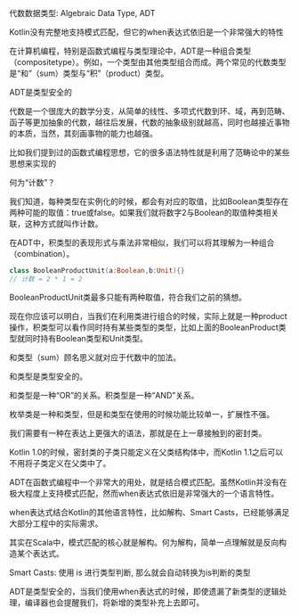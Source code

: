 代数数据类型: Algebraic Data Type, ADT 



Kotlin没有完整地支持模式匹配，但它的when表达式依旧是一个非常强大的特性



在计算机编程，特别是函数式编程与类型理论中，ADT是一种组合类型（compositetype）。例如，一个类型由其他类型组合而成。两个常见的代数类型是“和”（sum）类型与“积”（product）类型。



ADT是类型安全的



代数是一个很庞大的数学分支，从简单的线性、多项式代数到环、域，再到范畴、函子等更加抽象的代数，越往后发展，代数的抽象级别就越高，同时也越接近事物的本质，当然，其刻画事物的能力也越强。

比如我们提到过的函数式编程思想，它的很多语法特性就是利用了范畴论中的某些思想来实现的



何为“计数”？

我们知道，每种类型在实例化的时候，都会有对应的取值，比如Boolean类型存在两种可能的取值：true或false。如果我们就将数字2与Boolean的取值种类相关联，这种方式就叫作计数。



在ADT中，积类型的表现形式与乘法非常相似，我们可以将其理解为一种组合（combination）。

```kotlin
class BooleanProductUnit(a:Boolean,b:Unit){}
// 计数 = 2 * 1 = 2
```

BooleanProductUnit类最多只能有两种取值，符合我们之前的猜想。

现在你应该可以明白，当我们在利用类进行组合的时候，实际上就是一种product操作，积类型可以看作同时持有某些类型的类型，比如上面的BooleanProduct类型就同时持有Boolean类型和Unit类型。



和类型（sum）顾名思义就对应于代数中的加法。

和类型是类型安全的。

和类型是一种“OR”的关系。积类型是一种“AND”关系。

枚举类是一种和类型，但是和类型在使用的时候功能比较单一，扩展性不强。

我们需要有一种在表达上更强大的语法，那就是在上一章接触到的密封类。



Kotlin 1.0的时候，密封类的子类只能定义在父类结构体中，而Kotlin 1.1之后可以不用将子类定义在父类中了。



ADT在函数式编程中一个非常大的用处，就是结合模式匹配。虽然Kotlin并没有在极大程度上支持模式匹配，然而when表达式依旧是非常强大的一个语言特性。

when表达式结合Kotlin的其他语言特性，比如解构、Smart Casts，已经能够满足大部分工程中的实际需求。



其实在Scala中，模式匹配的核心就是解构。何为解构，简单一点理解就是反向构造某个表达式。



Smart Casts: 使用 is 进行类型判断, 那么就会自动转换为is判断的类型



ADT是类型安全的，当我们使用when表达式的时候，即使遗漏了新类型的逻辑处理，编译器也会提醒我们，将新增的类型补充上去即可。